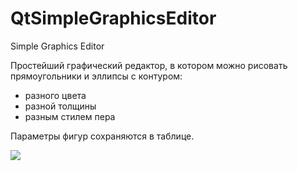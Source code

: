 # QtSimpleGraphicsEditor
Simple Graphics Editor

Простейший графический редактор, 
в котором можно рисовать прямоугольники и эллипсы с контуром:

- разного цвета
- разной толщины
- разным стилем пера

Параметры фигур сохраняются в таблице.

![](QtSimpleGraphicsEditor/Images/scsh.png)
